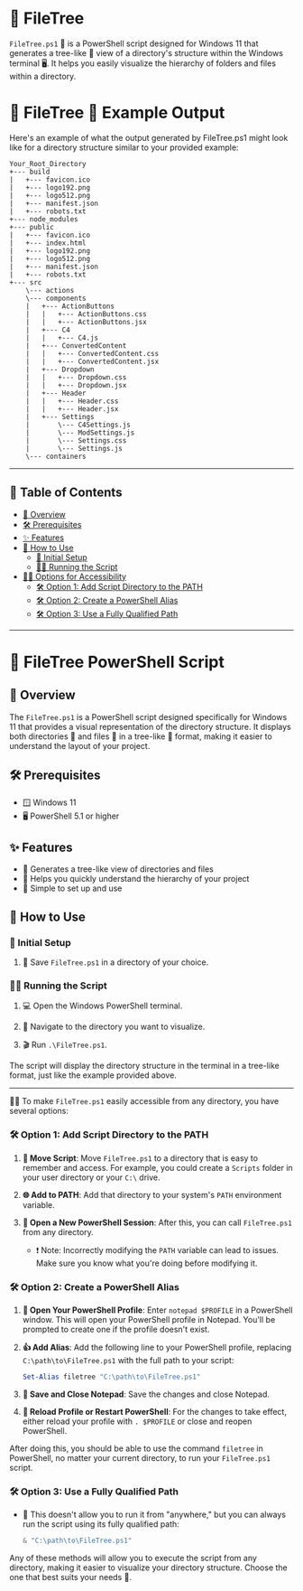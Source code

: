 # 🌳 FileTree
`FileTree.ps1` 📜 is a PowerShell script designed for Windows 11 that generates a tree-like 🌳 view of a directory's structure within the Windows terminal 🖥️. It helps you easily visualize the hierarchy of folders and files within a directory.


# 🌳 FileTree 📄  Example Output
Here's an example of what the output generated by FileTree.ps1 might look like for a directory structure similar to your provided example:

```
Your_Root_Directory
+--- build
|   +--- favicon.ico
|   +--- logo192.png
|   +--- logo512.png
|   +--- manifest.json
|   +--- robots.txt
+--- node_modules
+--- public
|   +--- favicon.ico
|   +--- index.html
|   +--- logo192.png
|   +--- logo512.png
|   +--- manifest.json
|   +--- robots.txt
+--- src
    \--- actions
    \--- components
    |   +--- ActionButtons
    |   |   +--- ActionButtons.css
    |   |   +--- ActionButtons.jsx
    |   +--- C4
    |   |   +--- C4.js
    |   +--- ConvertedContent
    |   |   +--- ConvertedContent.css
    |   |   +--- ConvertedContent.jsx
    |   +--- Dropdown
    |   |   +--- Dropdown.css
    |   |   +--- Dropdown.jsx
    |   +--- Header
    |   |   +--- Header.css
    |   |   +--- Header.jsx
    |   +--- Settings
    |       \--- C4Settings.js
    |       \--- ModSettings.js
    |       \--- Settings.css
    |       \--- Settings.js
    \--- containers
```

---

## 📑 Table of Contents

- [📖 Overview](#-overview)
- [🛠 Prerequisites](#-prerequisites)
- [✨ Features](#-features)
- [🚀 How to Use](#-how-to-use)
  - [🏁 Initial Setup](#-initial-setup)
  - [🏃‍♂️ Running the Script](#-running-the-script)
- [👩‍💻 Options for Accessibility](#-options-for-accessibility)
  - [🛠 Option 1: Add Script Directory to the PATH](#-option-1-add-script-directory-to-the-path)
  - [🛠 Option 2: Create a PowerShell Alias](#-option-2-create-a-powershell-alias)
  - [🛠 Option 3: Use a Fully Qualified Path](#-option-3-use-a-fully-qualified-path)

---

# 🌳 FileTree PowerShell Script

## 📖 Overview

The `FileTree.ps1` is a PowerShell script designed specifically for Windows 11 that provides a visual representation of the directory structure. It displays both directories 📂 and files 📄 in a tree-like 🌳 format, making it easier to understand the layout of your project.

## 🛠 Prerequisites

- 🪟 Windows 11
- 🖥 PowerShell 5.1 or higher

## ✨ Features

- 🌳 Generates a tree-like view of directories and files
- 📄 Helps you quickly understand the hierarchy of your project
- 🏁 Simple to set up and use

## 🚀 How to Use

### 🏁 Initial Setup

1. 💾 Save `FileTree.ps1` in a directory of your choice.

### 🏃‍♂️ Running the Script

1. 💻 Open the Windows PowerShell terminal.

2. 📂 Navigate to the directory you want to visualize.

3. 🎬 Run `.\FileTree.ps1`.

The script will display the directory structure in the terminal in a tree-like format, just like the example provided above.

---

👩‍💻 To make `FileTree.ps1` easily accessible from any directory, you have several options:

### 🛠 Option 1: Add Script Directory to the PATH

1. **📁 Move Script**: Move `FileTree.ps1` to a directory that is easy to remember and access. For example, you could create a `Scripts` folder in your user directory or your `C:\` drive.

2. **🌐 Add to PATH**: Add that directory to your system's `PATH` environment variable.

3. **🔄 Open a New PowerShell Session**: After this, you can call `FileTree.ps1` from any directory.

   - ❗ Note: Incorrectly modifying the `PATH` variable can lead to issues. Make sure you know what you're doing before modifying it.

### 🛠 Option 2: Create a PowerShell Alias

1. **📝 Open Your PowerShell Profile**: Enter `notepad $PROFILE` in a PowerShell window. This will open your PowerShell profile in Notepad. You'll be prompted to create one if the profile doesn't exist.

2. **👍 Add Alias**: Add the following line to your PowerShell profile, replacing `C:\path\to\FileTree.ps1` with the full path to your script:

   ```powershell
   Set-Alias filetree "C:\path\to\FileTree.ps1"
   ```

3. **💾 Save and Close Notepad**: Save the changes and close Notepad.

4. **🔄 Reload Profile or Restart PowerShell**: For the changes to take effect, either reload your profile with `. $PROFILE` or close and reopen PowerShell.

After doing this, you should be able to use the command `filetree` in PowerShell, no matter your current directory, to run your `FileTree.ps1` script.

### 🛠 Option 3: Use a Fully Qualified Path

- 📍 This doesn't allow you to run it from "anywhere," but you can always run the script using its fully qualified path:

  ```powershell
  & "C:\path\to\FileTree.ps1"
  ```

Any of these methods will allow you to execute the script from any directory, making it easier to visualize your directory structure. Choose the one that best suits your needs 🌟.
